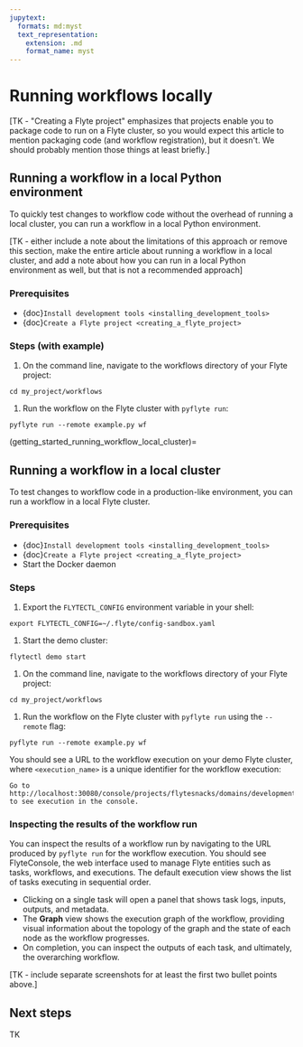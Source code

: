 ```yaml
---
jupytext:
  formats: md:myst
  text_representation:
    extension: .md
    format_name: myst
---
```


# Running workflows locally

[TK - "Creating a Flyte project" emphasizes that projects enable you to package code to run on a Flyte cluster, so you would expect this article to mention packaging code (and workflow registration), but it doesn't. We should probably mention those things at least briefly.]

## Running a workflow in a local Python environment

To quickly test changes to workflow code without the overhead of running a local cluster, you can run a workflow in a local Python environment.

[TK - either include a note about the limitations of this approach or remove this section, make the entire article about running a workflow in a local cluster, and add a note about how you can run in a local Python environment as well, but that is not a recommended approach]

### Prerequisites

* {doc}`Install development tools <installing_development_tools>`
* {doc}`Create a Flyte project <creating_a_flyte_project>`

### Steps (with example)

1. On the command line, navigate to the workflows directory of your Flyte project:
```{prompt} bash $
cd my_project/workflows
```
1. Run the workflow on the Flyte cluster with `pyflyte run`:
```{prompt} bash $
pyflyte run --remote example.py wf
```

(getting_started_running_workflow_local_cluster)=

## Running a workflow in a local cluster

To test changes to workflow code in a production-like environment, you can run a workflow in a local Flyte cluster.

### Prerequisites

* {doc}`Install development tools <installing_development_tools>`
* {doc}`Create a Flyte project <creating_a_flyte_project>`
* Start the Docker daemon

### Steps

1. Export the `FLYTECTL_CONFIG` environment variable in your shell:

```{prompt} bash $
export FLYTECTL_CONFIG=~/.flyte/config-sandbox.yaml
```
1. Start the demo cluster:

```{prompt} bash $
flytectl demo start
```
1. On the command line, navigate to the workflows directory of your Flyte project:
```{prompt} bash
cd my_project/workflows
```
1. Run the workflow on the Flyte cluster with `pyflyte run` using the `--remote` flag:
```{prompt} bash $
pyflyte run --remote example.py wf
```

You should see a URL to the workflow execution on your demo Flyte cluster, where `<execution_name>` is a unique identifier for the workflow execution:

```{prompt} bash $
Go to http://localhost:30080/console/projects/flytesnacks/domains/development/executions/<execution_name> to see execution in the console.
```

### Inspecting the results of the workflow run

You can inspect the results of a workflow run by navigating to the URL produced by `pyflyte run` for the workflow execution. You should see FlyteConsole, the web interface used to manage Flyte entities such as tasks, workflows, and executions. The default execution view shows the list of tasks executing in sequential order.

* Clicking on a single task will open a panel that shows task logs, inputs, outputs, and metadata.
* The **Graph** view shows the execution graph of the workflow, providing visual information about the topology of the graph and the state of each node as the workflow progresses.
* On completion, you can inspect the outputs of each task, and ultimately, the overarching workflow.

[TK - include separate screenshots for at least the first two bullet points above.]

## Next steps

TK
